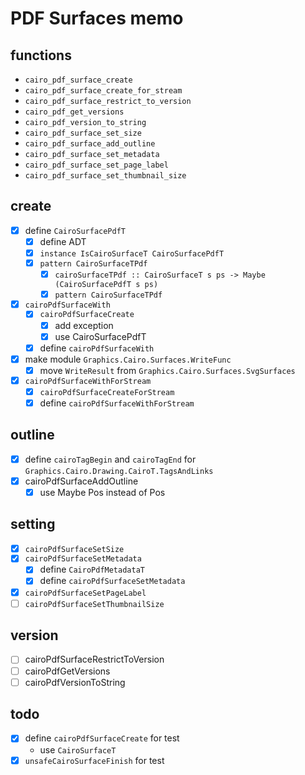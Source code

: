 PDF Surfaces memo
=================

functions
---------

* `cairo_pdf_surface_create`
* `cairo_pdf_surface_create_for_stream`
* `cairo_pdf_surface_restrict_to_version`
* `cairo_pdf_get_versions`
* `cairo_pdf_version_to_string`
* `cairo_pdf_surface_set_size`
* `cairo_pdf_surface_add_outline`
* `cairo_pdf_surface_set_metadata`
* `cairo_pdf_surface_set_page_label`
* `cairo_pdf_surface_set_thumbnail_size`

create
------

* [x] define `CairoSurfacePdfT`
	+ [x] define ADT
	+ [x] `instance IsCairoSurfaceT CairoSurfacePdfT`
	+ [x] `pattern CairoSurfaceTPdf`
		- [x] `cairoSurfaceTPdf :: CairoSurfaceT s ps -> Maybe (CairoSurfacePdfT s ps)`
		- [x] `pattern CairoSurfaceTPdf`
* [x] `cairoPdfSurfaceWith`
	+ [x] `cairoPdfSurfaceCreate`
		- [x] add exception
		- [x] use CairoSurfacePdfT
	+ [x] define `cairoPdfSurfaceWith`
* [x] make module `Graphics.Cairo.Surfaces.WriteFunc`
	+ [x] move `WriteResult` from `Graphics.Cairo.Surfaces.SvgSurfaces`
* [x] `cairoPdfSurfaceWithForStream`
	+ [x] `cairoPdfSurfaceCreateForStream`
	+ [x] define `cairoPdfSurfaceWithForStream`

outline
-------

* [x] define `cairoTagBegin` and `cairoTagEnd` for `Graphics.Cairo.Drawing.CairoT.TagsAndLinks`
* [x] cairoPdfSurfaceAddOutline
	+ [x] use Maybe Pos instead of Pos

setting
-------

* [x] `cairoPdfSurfaceSetSize`
* [x] `cairoPdfSurfaceSetMetadata`
	+ [x] define `CairoPdfMetadataT`
	+ [x] define `cairoPdfSurfaceSetMetadata`
* [x] `cairoPdfSurfaceSetPageLabel`
* [ ] `cairoPdfSurfaceSetThumbnailSize`

version
-------

* [ ] cairoPdfSurfaceRestrictToVersion
* [ ] cairoPdfGetVersions
* [ ] cairoPdfVersionToString

todo
----

* [x] define `cairoPdfSurfaceCreate` for test
	+ use `CairoSurfaceT`
* [x] `unsafeCairoSurfaceFinish` for test
